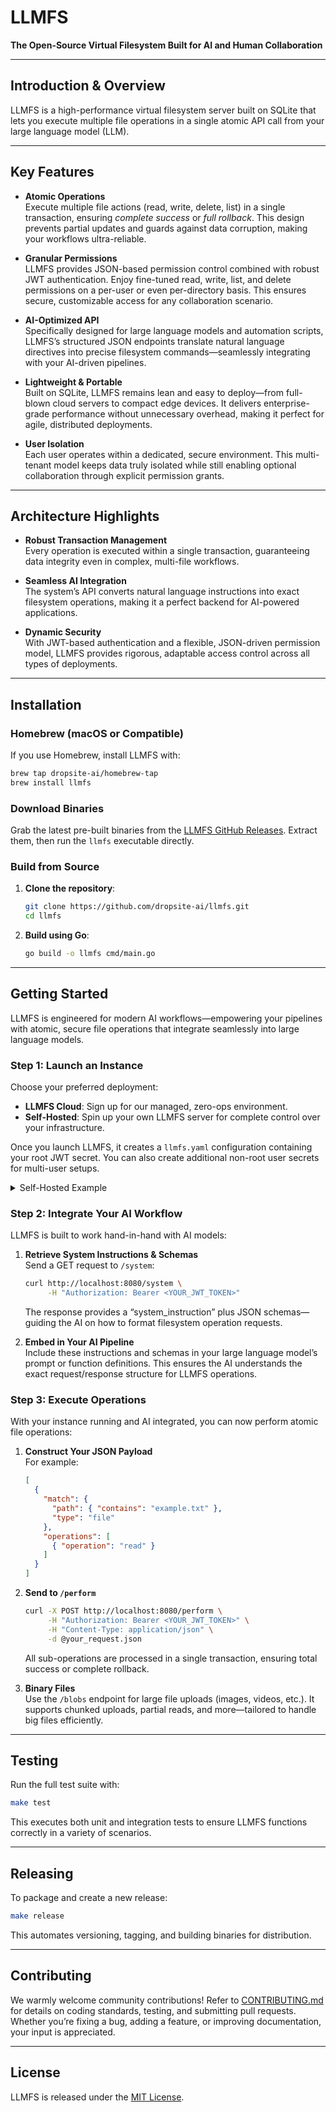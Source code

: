 # LLMFS

**The Open-Source Virtual Filesystem Built for AI and Human Collaboration**

---

## Introduction & Overview

LLMFS is a high-performance virtual filesystem server built on SQLite that lets you execute multiple file operations in a single atomic API call from your large language model (LLM).

---

## Key Features

- **Atomic Operations**  
  Execute multiple file actions (read, write, delete, list) in a single transaction, ensuring *complete success* or *full rollback*. This design prevents partial updates and guards against data corruption, making your workflows ultra-reliable.

- **Granular Permissions**  
  LLMFS provides JSON-based permission control combined with robust JWT authentication. Enjoy fine-tuned read, write, list, and delete permissions on a per-user or even per-directory basis. This ensures secure, customizable access for any collaboration scenario.

- **AI-Optimized API**  
  Specifically designed for large language models and automation scripts, LLMFS’s structured JSON endpoints translate natural language directives into precise filesystem commands—seamlessly integrating with your AI-driven pipelines.

- **Lightweight & Portable**  
  Built on SQLite, LLMFS remains lean and easy to deploy—from full-blown cloud servers to compact edge devices. It delivers enterprise-grade performance without unnecessary overhead, making it perfect for agile, distributed deployments.

- **User Isolation**  
  Each user operates within a dedicated, secure environment. This multi-tenant model keeps data truly isolated while still enabling optional collaboration through explicit permission grants.

---

## Architecture Highlights

- **Robust Transaction Management**  
  Every operation is executed within a single transaction, guaranteeing data integrity even in complex, multi-file workflows.

- **Seamless AI Integration**  
  The system’s API converts natural language instructions into exact filesystem operations, making it a perfect backend for AI-powered applications.

- **Dynamic Security**  
  With JWT-based authentication and a flexible, JSON-driven permission model, LLMFS provides rigorous, adaptable access control across all types of deployments.

---

## Installation

### Homebrew (macOS or Compatible)

If you use Homebrew, install LLMFS with:
```bash
brew tap dropsite-ai/homebrew-tap
brew install llmfs
```

### Download Binaries

Grab the latest pre-built binaries from the [LLMFS GitHub Releases](https://github.com/dropsite-ai/llmfs/releases). Extract them, then run the `llmfs` executable directly.

### Build from Source

1. **Clone the repository**:
   ```bash
   git clone https://github.com/dropsite-ai/llmfs.git
   cd llmfs
   ```
2. **Build using Go**:
   ```bash
   go build -o llmfs cmd/main.go
   ```

---

## Getting Started

LLMFS is engineered for modern AI workflows—empowering your pipelines with atomic, secure file operations that integrate seamlessly into large language models.

### Step 1: Launch an Instance

Choose your preferred deployment:

- **LLMFS Cloud**: Sign up for our managed, zero-ops environment.  
- **Self-Hosted**: Spin up your own LLMFS server for complete control over your infrastructure.

Once you launch LLMFS, it creates a `llmfs.yaml` configuration containing your root JWT secret. You can also create additional non-root user secrets for multi-user setups.

<details>
<summary>Self-Hosted Example</summary>

```bash
./llmfs -db llmfs.db \
        -yaml llmfs.yaml \
        -owner root \
        -port 8080
```

The server listens on the specified port (8080 in this example).
</details>

### Step 2: Integrate Your AI Workflow

LLMFS is built to work hand-in-hand with AI models:

1. **Retrieve System Instructions & Schemas**  
   Send a GET request to `/system`:
   ```bash
   curl http://localhost:8080/system \
        -H "Authorization: Bearer <YOUR_JWT_TOKEN>"
   ```
   The response provides a “system_instruction” plus JSON schemas—guiding the AI on how to format filesystem operation requests.

2. **Embed in Your AI Pipeline**  
   Include these instructions and schemas in your large language model’s prompt or function definitions. This ensures the AI understands the exact request/response structure for LLMFS operations.

### Step 3: Execute Operations

With your instance running and AI integrated, you can now perform atomic file operations:

1. **Construct Your JSON Payload**  
   For example:
   ```json
   [
     {
       "match": {
         "path": { "contains": "example.txt" },
         "type": "file"
       },
       "operations": [
         { "operation": "read" }
       ]
     }
   ]
   ```

2. **Send to `/perform`**  
   ```bash
   curl -X POST http://localhost:8080/perform \
        -H "Authorization: Bearer <YOUR_JWT_TOKEN>" \
        -H "Content-Type: application/json" \
        -d @your_request.json
   ```
   All sub-operations are processed in a single transaction, ensuring total success or complete rollback.

3. **Binary Files**  
   Use the `/blobs` endpoint for large file uploads (images, videos, etc.). It supports chunked uploads, partial reads, and more—tailored to handle big files efficiently.

---

## Testing

Run the full test suite with:

```bash
make test
```

This executes both unit and integration tests to ensure LLMFS functions correctly in a variety of scenarios.

---

## Releasing

To package and create a new release:

```bash
make release
```

This automates versioning, tagging, and building binaries for distribution.

---

## Contributing

We warmly welcome community contributions! Refer to [CONTRIBUTING.md](CONTRIBUTING.md) for details on coding standards, testing, and submitting pull requests. Whether you’re fixing a bug, adding a feature, or improving documentation, your input is appreciated.

---

## License

LLMFS is released under the [MIT License](LICENSE).